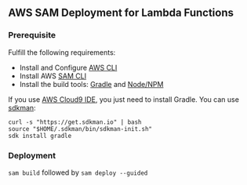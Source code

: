 ## AWS SAM Deployment for Lambda Functions

### Prerequisite 

Fulfill the following requirements:

- Install and Configure [AWS CLI](https://aws.amazon.com/cli/)
- Install AWS [SAM CLI](https://docs.aws.amazon.com/serverless-application-model/latest/developerguide/serverless-sam-cli-install.html)
- Install the build tools: [Gradle](https://docs.gradle.org/current/userguide/installation.html) and [Node/NPM](https://docs.npmjs.com/downloading-and-installing-node-js-and-npm)

If you use [AWS Cloud9 IDE](https://aws.amazon.com/cloud9/), you just need to install Gradle. You can use [sdkman](https://sdkman.io/install):

`curl -s "https://get.sdkman.io" | bash`  
`source "$HOME/.sdkman/bin/sdkman-init.sh"`   
`sdk install gradle`

### Deployment 
`sam build` followed by `sam deploy --guided`